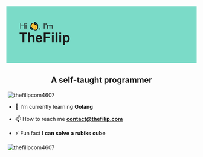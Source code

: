 <img src="header.png" alt="header">
<h2 align="center">A self-taught programmer</h3>
<p>&nbsp;<img align="center" src="https://dcbadge.vercel.app/api/shield/966345148327944312" alt="thefilipcom4607" /></p>

- 🌱 I’m currently learning **Golang**

- 📫 How to reach me **contact@thefilip.com**

- ⚡ Fun fact **I can solve a rubiks cube**

<p align="left">
</p>
<p>&nbsp;<img align="center" src="https://github-readme-stats.vercel.app/api?username=thefilipcom4607&show_icons=true&locale=en&theme=transparent" alt="thefilipcom4607" /></p>

